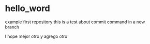 # hello_word
example first repository
this is a test about commit command in a new branch

I hope mejor otro
y agrego otro
